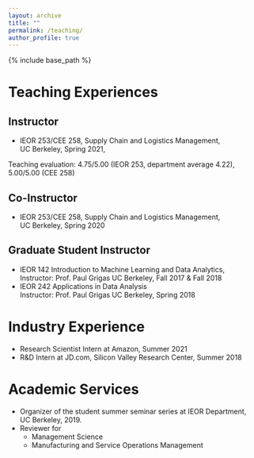 ```yaml
---
layout: archive
title: ""
permalink: /teaching/
author_profile: true
---
```

{% include base_path %} 

# Teaching Experiences
## Instructor
* IEOR 253/CEE 258, Supply Chain and Logistics Management,     
UC Berkeley, Spring 2021,

Teaching evaluation: 4.75/5.00 (IEOR 253, department average 4.22), 5.00/5.00 (CEE 258)
## Co-Instructor
* IEOR 253/CEE 258, Supply Chain and Logistics Management,     
UC Berkeley, Spring 2020 

## Graduate Student Instructor
* IEOR 142 Introduction to Machine Learning and Data Analytics,     
Instructor: Prof. Paul Grigas
UC Berkeley, Fall 2017 & Fall 2018
* IEOR 242 Applications in Data Analysis    
Instructor: Prof. Paul Grigas
UC Berkeley, Spring 2018

# Industry Experience
* Research Scientist Intern at Amazon, Summer 2021
* R&D Intern at JD.com, Silicon Valley Research Center, Summer 2018

# Academic Services
* Organizer of the student summer seminar series at IEOR Department, UC Berkeley, 2019.
* Reviewer for     
     * Management Science
     * Manufacturing and Service Operations Management
